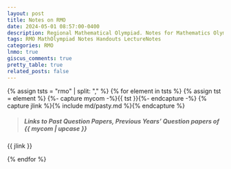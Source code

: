 ```yaml
---
layout: post
title: Notes on RMO
date: 2024-05-01 08:57:00-0400
description: Regional Mathematical Olympiad. Notes for Mathematics Olympiad, IOQM, RMO, INMO. Problem set, Solutions, Questions, Answers, Hints, Walkthroughs, Discussions.
tags: RMO MathOlympiad Notes Handouts LectureNotes
categories: RMO
lnmo: true
giscus_comments: true
pretty_table: true
related_posts: false
---
```


{% assign tsts = "rmo" | split: "," %}
{% for element in tsts %}
{% assign tst = element %}
{%- capture mycom -%}{{ tst }}{%- endcapture -%}
{% capture jlink %}{% include md/pasty.md %}{% endcapture %}

> ##### Links to Past Question Papers, Previous Years’ Question papers of {{ mycom | upcase }}
{{ jlink }}

{% endfor %}
